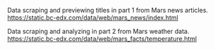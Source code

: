 Data scraping and previewing titles in part 1 from Mars news articles. https://static.bc-edx.com/data/web/mars_news/index.html 

Data scraping and analyzing in part 2 from Mars weather data. https://static.bc-edx.com/data/web/mars_facts/temperature.html
